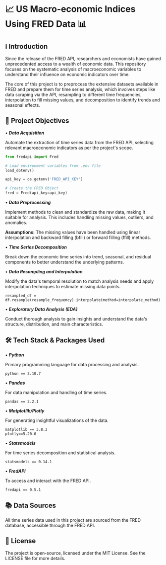 # 📈 __US Macro-economic Indices Using FRED Data__ 📊


## ℹ️ __Introduction__

Since the release of the FRED API, researchers and economists have gained unprecedented access to a wealth of economic data. This repository focuses on the systematic analysis of macroeconomic variables to understand their influence on economic indicators over time.

The core of this project is to preprocess the extensive datasets available in FRED and prepare them for time series analysis, which involves steps like data scraping via the API, resampling to different time frequencies, interpolation to fill missing values, and decomposition to identify trends and seasonal effects.


## 🎯 __Project Objectives__

• __*Data Acquisition*__

Automate the extraction of time series data from the FRED API, selecting relevant macroeconomic indicators as per the project's scope.

```python
from fredapi import Fred

# Load environment variables from .env file
load_dotenv()

api_key = os.getenv('FRED_API_KEY')

# Create the FRED Object
fred = Fred(api_key=api_key)
```

• __*Data Preprocessing*__

Implement methods to clean and standardize the raw data, making it suitable for analysis. This includes handling missing values, outliers, and anomalies.

**Assumptions:** The missing values have been handled using linear interpolation and backward filling (bfill) or forward filling (ffill) methods.

• __*Time Series Decomposition*__

Break down the economic time series into trend, seasonal, and residual components to better understand the underlying patterns.


• __*Data Resampling and Interpolation*__

Modify the data's temporal resolution to match analysis needs and apply interpolation techniques to estimate missing data points.

```
resampled_df = df.resample(resample_frequency).interpolate(method=interpolate_method)
```

• __*Exploratory Data Analysis (EDA)*__

Conduct thorough analysis to gain insights and understand the data's structure, distribution, and main characteristics.


## 🛠 __Tech Stack & Packages Used__

• __*Python*__

Primary programming language for data processing and analysis.

```
python == 3.10.7
```

• __*Pandas*__

For data manipulation and handling of time series.

```
pandas == 2.2.1
```

• __*Matplotlib/Plotly*__

For generating insightful visualizations of the data.

```
matplotlib == 3.8.3
plotly==5.20.0
```

• __*Statsmodels*__

For time series decomposition and statistical analysis.

```
statsmodels == 0.14.1
```

• __*FredAPI*__

To access and interact with the FRED API.

```
fredapi == 0.5.1
```

## 📚 __Data Sources__

All time series data used in this project are sourced from the FRED database, accessible through the FRED API.

## 📄 __License__

The project is open-source, licensed under the MIT License. See the LICENSE file for more details.
